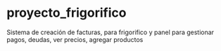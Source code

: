 # proyecto_frigorifico
Sistema de creación de facturas, para frigorifico y panel para gestionar pagos, deudas, ver precios, agregar productos
